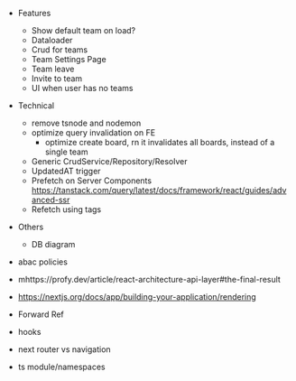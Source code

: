 - Features
  - Show default team on load?
  - Dataloader
  - Crud for teams
  - Team Settings Page
  - Team leave
  - Invite to team
  - UI when user has no teams
- Technical
  - remove tsnode and nodemon
  - optimize query invalidation on FE
    - optimize create board, rn it invalidates all boards, instead of a single team
  - Generic CrudService/Repository/Resolver
  - UpdatedAT trigger
  - Prefetch on Server Components
    https://tanstack.com/query/latest/docs/framework/react/guides/advanced-ssr
  - Refetch using tags
- Others

  - DB diagram

- abac policies
- mhttps://profy.dev/article/react-architecture-api-layer#the-final-result
- https://nextjs.org/docs/app/building-your-application/rendering
- Forward Ref
- hooks
- next router vs navigation
- ts module/namespaces
